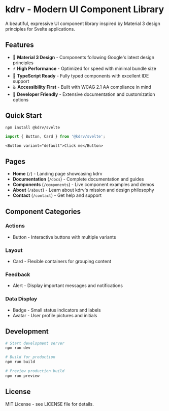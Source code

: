 # kdrv - Modern UI Component Library

A beautiful, expressive UI component library inspired by Material 3 design principles for Svelte applications.

## Features

- 🎨 **Material 3 Design** - Components following Google's latest design principles
- ⚡ **High Performance** - Optimized for speed with minimal bundle size
- 🔧 **TypeScript Ready** - Fully typed components with excellent IDE support
- ♿ **Accessibility First** - Built with WCAG 2.1 AA compliance in mind
- 🎯 **Developer Friendly** - Extensive documentation and customization options

## Quick Start

```bash
npm install @kdrv/svelte
```

```typescript
import { Button, Card } from '@kdrv/svelte';
```

```svelte
<Button variant="default">Click me</Button>
```

## Pages

- **Home** (`/`) - Landing page showcasing kdrv
- **Documentation** (`/docs`) - Complete documentation and guides
- **Components** (`/components`) - Live component examples and demos
- **About** (`/about`) - Learn about kdrv's mission and design philosophy
- **Contact** (`/contact`) - Get help and support

## Component Categories

### Actions
- Button - Interactive buttons with multiple variants

### Layout
- Card - Flexible containers for grouping content

### Feedback
- Alert - Display important messages and notifications

### Data Display
- Badge - Small status indicators and labels
- Avatar - User profile pictures and initials

## Development

```bash
# Start development server
npm run dev

# Build for production
npm run build

# Preview production build
npm run preview
```

## License

MIT License - see LICENSE file for details.
